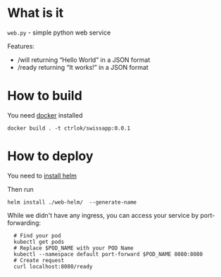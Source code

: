 # What is it
`web.py` - simple python web service

Features:

- /will​ returning “Hello World” in a JSON format
- /ready​ returning “It works!” in a JSON format

# How to build
You need [docker](https://docs.docker.com/docker-for-mac/) installed

```shell script
docker build . -t ctrlok/swissapp:0.0.1
```

# How to deploy

You need to [install helm](https://helm.sh/docs/intro/install/)

Then run

```shell script
helm install ./web-helm/  --generate-name
```

While we didn't have any ingress, you can access your service by port-forwarding:

```shell script
  # Find your pod
  kubectl get pods
  # Replace $POD_NAME with your POD Name
  kubectl --namespace default port-forward $POD_NAME 8080:8080
  # Create request
  curl localhost:8080/ready
```
  
